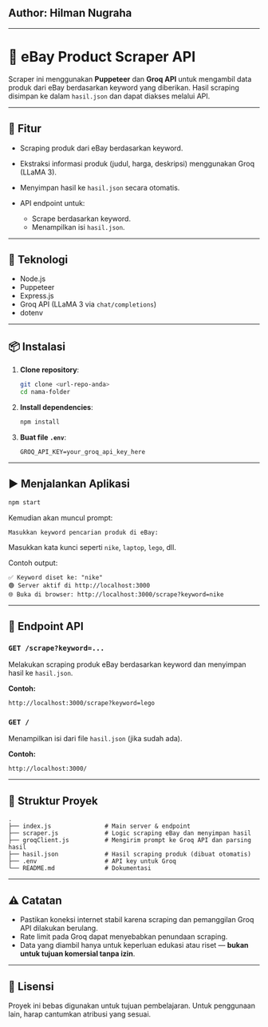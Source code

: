 ## Author: Hilman Nugraha

---------------------------------------------

# 💼 eBay Product Scraper API

Scraper ini menggunakan **Puppeteer** dan **Groq API** untuk mengambil data produk dari eBay berdasarkan keyword yang diberikan. Hasil scraping disimpan ke dalam `hasil.json` dan dapat diakses melalui API.

---------------------------------------------

## 🚀 Fitur

* Scraping produk dari eBay berdasarkan keyword.
* Ekstraksi informasi produk (judul, harga, deskripsi) menggunakan Groq (LLaMA 3).
* Menyimpan hasil ke `hasil.json` secara otomatis.
* API endpoint untuk:

  * Scrape berdasarkan keyword.
  * Menampilkan isi `hasil.json`.

---------------------------------------------

## 🧰 Teknologi

* Node.js
* Puppeteer
* Express.js
* Groq API (LLaMA 3 via `chat/completions`)
* dotenv

---------------------------------------------

## 📦 Instalasi

1. **Clone repository**:

   ```bash
   git clone <url-repo-anda>
   cd nama-folder
   ```

2. **Install dependencies**:

   ```bash
   npm install
   ```

3. **Buat file `.env`**:

   ```env
   GROQ_API_KEY=your_groq_api_key_here
   ```

---------------------------------------------

## ▶️ Menjalankan Aplikasi

```bash
npm start
```

Kemudian akan muncul prompt:

```
Masukkan keyword pencarian produk di eBay:
```

Masukkan kata kunci seperti `nike`, `laptop`, `lego`, dll.

Contoh output:

```
✅ Keyword diset ke: "nike"
🟢 Server aktif di http://localhost:3000
🌐 Buka di browser: http://localhost:3000/scrape?keyword=nike
```

---------------------------------------------

## 📡 Endpoint API

### `GET /scrape?keyword=...`

Melakukan scraping produk eBay berdasarkan keyword dan menyimpan hasil ke `hasil.json`.

**Contoh:**

```
http://localhost:3000/scrape?keyword=lego
```

### `GET /`

Menampilkan isi dari file `hasil.json` (jika sudah ada).

**Contoh:**

```
http://localhost:3000/
```

---

## 📁 Struktur Proyek

```
.
├── index.js               # Main server & endpoint
├── scraper.js             # Logic scraping eBay dan menyimpan hasil
├── groqClient.js          # Mengirim prompt ke Groq API dan parsing hasil
├── hasil.json             # Hasil scraping produk (dibuat otomatis)
├── .env                   # API key untuk Groq
└── README.md              # Dokumentasi
```

---------------------------------------------

## ⚠️ Catatan

* Pastikan koneksi internet stabil karena scraping dan pemanggilan Groq API dilakukan berulang.
* Rate limit pada Groq dapat menyebabkan penundaan scraping.
* Data yang diambil hanya untuk keperluan edukasi atau riset — **bukan untuk tujuan komersial tanpa izin**.

---------------------------------------------

## 📜 Lisensi

Proyek ini bebas digunakan untuk tujuan pembelajaran. Untuk penggunaan lain, harap cantumkan atribusi yang sesuai.
